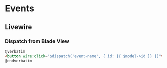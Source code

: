 # Events

## Livewire

### Dispatch from Blade View

```html +torchlight-blade
@verbatim
<button wire:click="$dispatch('event-name', { id: {{ $model->id }} })"> Dispatch Event </button>
@endverbatim
```